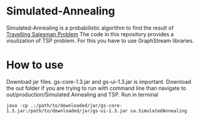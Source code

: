 # Simulated-Annealing
Simulated-Annealing is a probabilistic algorithm to find the result of [Travelling Salesman Problem](https://en.wikipedia.org/wiki/Travelling_salesman_problem)
The code in this repository provides a visulization of TSP problem. For this you have to use GraphStream libraries.

# How to use
Download jar files. gs-core-1.3.jar and gs-ui-1.3.jar is important.
Download the out folder if you are trying to run with command line than navigate to out/production/Simulated Annealing and TSP. 
Run in terminal

```
java -cp .:/path/to/downloaded/jar/gs-core-1.3.jar:/path/to/downloaded/jar/gs-ui-1.3.jar sa.SimulatedAnnealing
```
